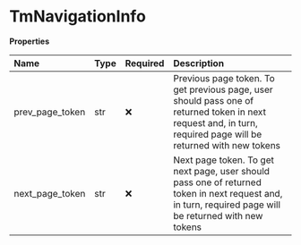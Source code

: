 # TmNavigationInfo

**Properties**

| Name            | Type | Required | Description                                                                                                                                                    |
| :-------------- | :--- | :------- | :------------------------------------------------------------------------------------------------------------------------------------------------------------- |
| prev_page_token | str  | ❌       | Previous page token. To get previous page, user should pass one of returned token in next request and, in turn, required page will be returned with new tokens |
| next_page_token | str  | ❌       | Next page token. To get next page, user should pass one of returned token in next request and, in turn, required page will be returned with new tokens         |

<!-- This file was generated by liblab | https://liblab.com/ -->
